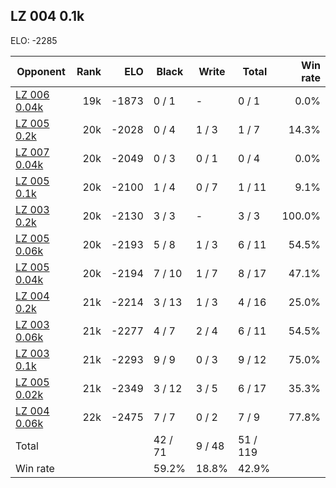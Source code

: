 ## LZ 004 0.1k ##

ELO: -2285

Opponent | Rank | ELO | Black | Write | Total | Win rate
---------|-----:|----:|-------|-------|-------|-------:
[LZ 006 0.04k](LZ%20006%200.04k.md) | 19k | -1873 | 0 / 1 | - | 0 / 1 | 0.0%
[LZ 005 0.2k](LZ%20005%200.2k.md) | 20k | -2028 | 0 / 4 | 1 / 3 | 1 / 7 | 14.3%
[LZ 007 0.04k](LZ%20007%200.04k.md) | 20k | -2049 | 0 / 3 | 0 / 1 | 0 / 4 | 0.0%
[LZ 005 0.1k](LZ%20005%200.1k.md) | 20k | -2100 | 1 / 4 | 0 / 7 | 1 / 11 | 9.1%
[LZ 003 0.2k](LZ%20003%200.2k.md) | 20k | -2130 | 3 / 3 | - | 3 / 3 | 100.0%
[LZ 005 0.06k](LZ%20005%200.06k.md) | 20k | -2193 | 5 / 8 | 1 / 3 | 6 / 11 | 54.5%
[LZ 005 0.04k](LZ%20005%200.04k.md) | 20k | -2194 | 7 / 10 | 1 / 7 | 8 / 17 | 47.1%
[LZ 004 0.2k](LZ%20004%200.2k.md) | 21k | -2214 | 3 / 13 | 1 / 3 | 4 / 16 | 25.0%
[LZ 003 0.06k](LZ%20003%200.06k.md) | 21k | -2277 | 4 / 7 | 2 / 4 | 6 / 11 | 54.5%
[LZ 003 0.1k](LZ%20003%200.1k.md) | 21k | -2293 | 9 / 9 | 0 / 3 | 9 / 12 | 75.0%
[LZ 005 0.02k](LZ%20005%200.02k.md) | 21k | -2349 | 3 / 12 | 3 / 5 | 6 / 17 | 35.3%
[LZ 004 0.06k](LZ%20004%200.06k.md) | 22k | -2475 | 7 / 7 | 0 / 2 | 7 / 9 | 77.8%
Total | | | 42 / 71 | 9 / 48 | 51 / 119 | 
Win rate| | | 59.2% | 18.8% | 42.9% | 
